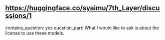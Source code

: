 ## https://huggingface.co/syaimu/7th_Layer/discussions/1

contains_question: yes
question_part: What I would like to ask is about the license to use these models.